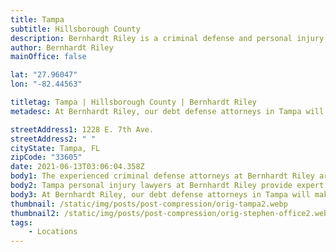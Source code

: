 ```yaml
---
title: Tampa
subtitle: Hillsborough County
description: Bernhardt Riley is a criminal defense and personal injury law firm in Tampa.
author: Bernhardt Riley
mainOffice: false

lat: "27.96047"
lon: "-82.44563"

titletag: Tampa | Hillsborough County | Bernhardt Riley
metadesc: At Bernhardt Riley, our debt defense attorneys in Tampa will make sure that you are safe from false allegations and make it an even playing field.

streetAddress1: 1228 E. 7th Ave.
streetAddress2: " "
cityState: Tampa, FL
zipCode: "33605"
date: 2021-06-13T03:06:04.358Z
body1: The experienced criminal defense attorneys at Bernhardt Riley are available to consult about your alleged criminal offense. If criminal accusations have been made against you, it is wise to reach out to the expert criminal defense attorneys Tampa, Bernhardt Riley. Our criminal defense lawyers provide first-class criminal defense services you deserve. Moreover, if you need counsel from a criminal defense lawyer in Tampa concerning an area of law not practiced by Bernhardt Riley, our Tampa criminal defense lawyers will gladly refer your case to a reputable attorney with whom we associate personally and professionally.
body2: Tampa personal injury lawyers at Bernhardt Riley provide expert guidance and legal counsel to help you navigate the challenges that follow a personal Injury accident. A personal injury attorney will help you achieve the best resolution possible, which includes the recovery of compensation you may be entitled. Your debt defense lawyer in Tampa, the legal counsel at Bernhardt Riley, represents clients in various bankruptcy, debt collection, harassment, and foreclosure defenses in Tampa, Florida.
body3: At Bernhardt Riley, our debt defense attorneys in Tampa will make sure that you are safe from false allegations and make it an even playing field. With the insight of a former collection agency attorney serving as your debt defense lawyer, you are much more likely to achieve a successful outcome.
thumbnail: /static/img/posts/post-compression/orig-tampa2.webp
thumbnail2: /static/img/posts/post-compression/orig-stephen-office2.webp
tags:
    - Locations
---
```

